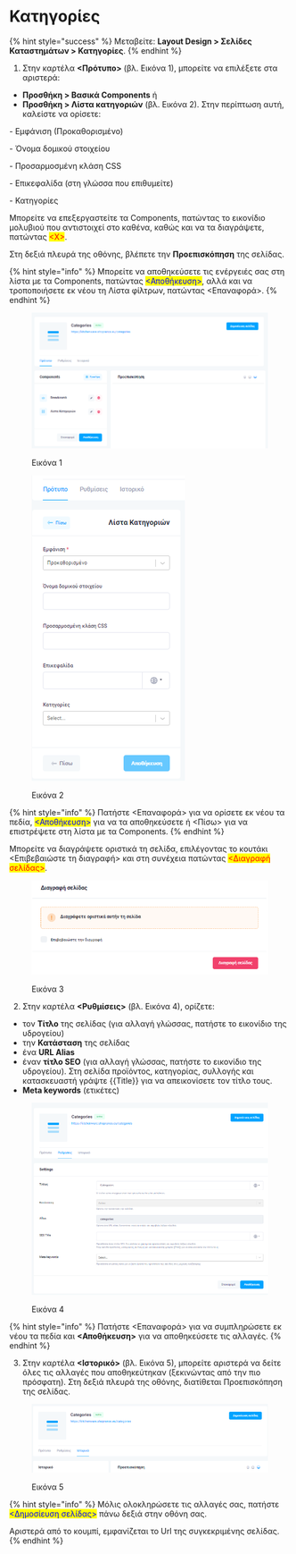 # Κατηγορίες

{% hint style="success" %}
Μεταβείτε: **Layout Design > Σελίδες Καταστημάτων > Κατηγορίες**.
{% endhint %}

1. Στην καρτέλα **<Πρότυπο>** (βλ. Εικόνα 1), μπορείτε να επιλέξετε στα αριστερά: &#x20;

* **Προσθήκη > Βασικά Components** ή
* **Προσθήκη > Λίστα κατηγοριών** (βλ. Εικόνα 2). Στην περίπτωση αυτή, καλείστε να ορίσετε:

\- Εμφάνιση (Προκαθορισμένο)

\- Όνομα δομικού στοιχείου

\- Προσαρμοσμένη κλάση CSS

\- Επικεφαλίδα (στη γλώσσα που επιθυμείτε)

\- Κατηγορίες

Μπορείτε να επεξεργαστείτε τα Components, πατώντας το εικονίδιο μολυβιού που αντιστοιχεί στο καθένα, καθώς και να τα διαγράψετε, πατώντας <mark style="color:red;"><Χ></mark>.

Στη δεξιά πλευρά της οθόνης, βλέπετε την **Προεπισκόπηση** της σελίδας.&#x20;

{% hint style="info" %}
Μπορείτε να αποθηκεύσετε τις ενέργειές σας στη λίστα με τα Components, πατώντας <mark style="color:blue;"><Αποθήκευση></mark>, αλλά και να τροποποιήσετε εκ νέου τη Λίστα φίλτρων, πατώντας <Επαναφορά>.&#x20;
{% endhint %}

<figure><img src="../../.gitbook/assets/ScreenHunter 728.png" alt=""><figcaption><p>Εικόνα 1</p></figcaption></figure>

<figure><img src="../../.gitbook/assets/ScreenHunter 729.png" alt=""><figcaption><p>Εικόνα 2</p></figcaption></figure>

{% hint style="info" %}
Πατήστε <Επαναφορά> για να ορίσετε εκ νέου τα πεδία, <mark style="color:blue;"><Αποθήκευση></mark> για να τα αποθηκεύσετε ή <Πίσω> για να επιστρέψετε στη λίστα με τα Components.&#x20;
{% endhint %}



Μπορείτε να διαγράψετε οριστικά τη σελίδα, επιλέγοντας το κουτάκι <Επιβεβαιώστε τη διαγραφή> και στη συνέχεια πατώντας <mark style="color:red;"><Διαγραφή σελίδας></mark>.

<figure><img src="../../.gitbook/assets/ScreenHunter 116.png" alt="" width="472"><figcaption><p>Εικόνα 3</p></figcaption></figure>



2. Στην καρτέλα **<Ρυθμίσεις>** (βλ. Εικόνα 4), ορίζετε:

* τον **Τίτλο** της σελίδας (για αλλαγή γλώσσας, πατήστε το εικονίδιο της υδρογείου)
* την **Κατάσταση** της σελίδας
* ένα **URL Alias**&#x20;
* έναν **τίτλο SEO** (για αλλαγή γλώσσας, πατήστε το εικονίδιο της υδρογείου). Στη σελίδα προϊόντος, κατηγορίας, συλλογής και κατασκευαστή γράψτε \{{Title\}} για να απεικονίσετε τον τίτλο τους.
* **Meta keywords** (ετικέτες)

<figure><img src="../../.gitbook/assets/ScreenHunter 730.png" alt=""><figcaption><p>Εικόνα 4</p></figcaption></figure>

{% hint style="info" %}
Πατήστε <Επαναφορά> για να συμπληρώσετε εκ νέου τα πεδία και **<Αποθήκευση>** για να αποθηκεύσετε τις αλλαγές.&#x20;
{% endhint %}



3. Στην καρτέλα **<Ιστορικό>** (βλ. Εικόνα 5), μπορείτε αριστερά να δείτε όλες τις αλλαγές που αποθηκεύτηκαν (ξεκινώντας από την πιο πρόσφατη). Στη δεξιά πλευρά της οθόνης, διατίθεται Προεπισκόπηση της σελίδας.

<figure><img src="../../.gitbook/assets/ScreenHunter 731.png" alt=""><figcaption><p>Εικόνα 5</p></figcaption></figure>

{% hint style="info" %}
Μόλις ολοκληρώσετε τις αλλαγές σας, πατήστε <mark style="color:blue;"><Δημοσίευση σελίδας></mark> πάνω δεξιά στην οθόνη σας.&#x20;

Αριστερά από το κουμπί, εμφανίζεται το Url της συγκεκριμένης σελίδας.
{% endhint %}

